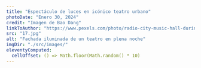```yaml
---
title: "Espectáculo de luces en icónico teatro urbano"
photoDate: "Enero 30, 2024"
credit: "Imagen de Bao Dang"
linkToAuthor: "https://www.pexels.com/photo/radio-city-music-hall-during-night-time-3700369/"
src: "17.jpg"
alt: "Fachada iluminada de un teatro en plena noche"
imgDir: "./src/images/"
eleventyComputed:
  cellOffset: () => Math.floor(Math.random() * 10)
---
```

